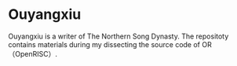 Ouyangxiu
=========

Ouyangxiu is a writer of The Northern Song Dynasty. The repositoty contains materials during my dissecting the source code of OR（OpenRISC）.
